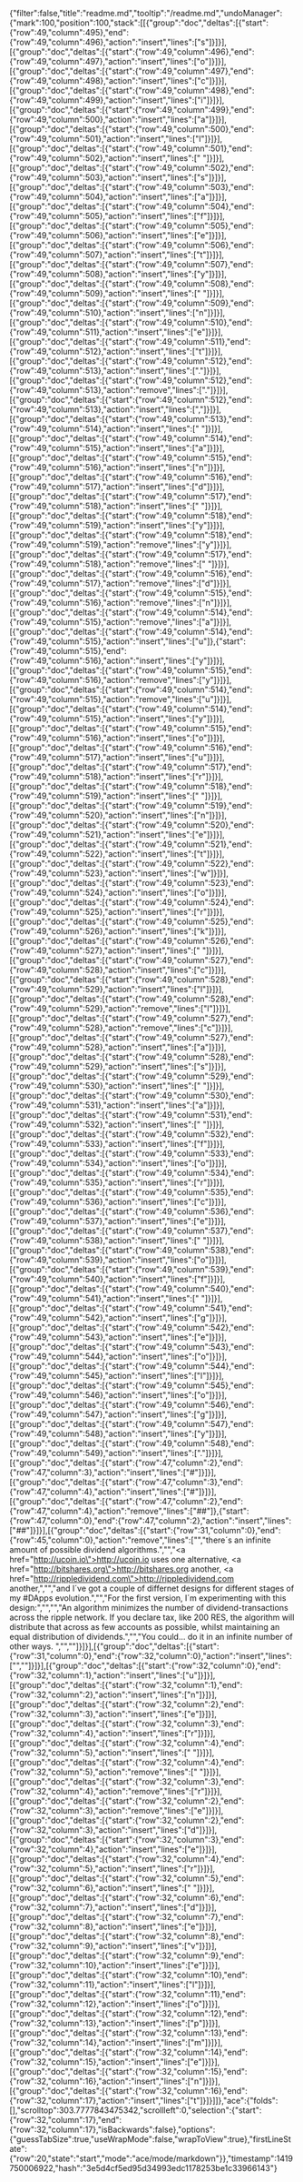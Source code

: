 {"filter":false,"title":"readme.md","tooltip":"/readme.md","undoManager":{"mark":100,"position":100,"stack":[[{"group":"doc","deltas":[{"start":{"row":49,"column":495},"end":{"row":49,"column":496},"action":"insert","lines":["s"]}]}],[{"group":"doc","deltas":[{"start":{"row":49,"column":496},"end":{"row":49,"column":497},"action":"insert","lines":["o"]}]}],[{"group":"doc","deltas":[{"start":{"row":49,"column":497},"end":{"row":49,"column":498},"action":"insert","lines":["c"]}]}],[{"group":"doc","deltas":[{"start":{"row":49,"column":498},"end":{"row":49,"column":499},"action":"insert","lines":["i"]}]}],[{"group":"doc","deltas":[{"start":{"row":49,"column":499},"end":{"row":49,"column":500},"action":"insert","lines":["a"]}]}],[{"group":"doc","deltas":[{"start":{"row":49,"column":500},"end":{"row":49,"column":501},"action":"insert","lines":["l"]}]}],[{"group":"doc","deltas":[{"start":{"row":49,"column":501},"end":{"row":49,"column":502},"action":"insert","lines":[" "]}]}],[{"group":"doc","deltas":[{"start":{"row":49,"column":502},"end":{"row":49,"column":503},"action":"insert","lines":["s"]}]}],[{"group":"doc","deltas":[{"start":{"row":49,"column":503},"end":{"row":49,"column":504},"action":"insert","lines":["a"]}]}],[{"group":"doc","deltas":[{"start":{"row":49,"column":504},"end":{"row":49,"column":505},"action":"insert","lines":["f"]}]}],[{"group":"doc","deltas":[{"start":{"row":49,"column":505},"end":{"row":49,"column":506},"action":"insert","lines":["e"]}]}],[{"group":"doc","deltas":[{"start":{"row":49,"column":506},"end":{"row":49,"column":507},"action":"insert","lines":["t"]}]}],[{"group":"doc","deltas":[{"start":{"row":49,"column":507},"end":{"row":49,"column":508},"action":"insert","lines":["y"]}]}],[{"group":"doc","deltas":[{"start":{"row":49,"column":508},"end":{"row":49,"column":509},"action":"insert","lines":[" "]}]}],[{"group":"doc","deltas":[{"start":{"row":49,"column":509},"end":{"row":49,"column":510},"action":"insert","lines":["n"]}]}],[{"group":"doc","deltas":[{"start":{"row":49,"column":510},"end":{"row":49,"column":511},"action":"insert","lines":["e"]}]}],[{"group":"doc","deltas":[{"start":{"row":49,"column":511},"end":{"row":49,"column":512},"action":"insert","lines":["t"]}]}],[{"group":"doc","deltas":[{"start":{"row":49,"column":512},"end":{"row":49,"column":513},"action":"insert","lines":["."]}]}],[{"group":"doc","deltas":[{"start":{"row":49,"column":512},"end":{"row":49,"column":513},"action":"remove","lines":["."]}]}],[{"group":"doc","deltas":[{"start":{"row":49,"column":512},"end":{"row":49,"column":513},"action":"insert","lines":[","]}]}],[{"group":"doc","deltas":[{"start":{"row":49,"column":513},"end":{"row":49,"column":514},"action":"insert","lines":[" "]}]}],[{"group":"doc","deltas":[{"start":{"row":49,"column":514},"end":{"row":49,"column":515},"action":"insert","lines":["a"]}]}],[{"group":"doc","deltas":[{"start":{"row":49,"column":515},"end":{"row":49,"column":516},"action":"insert","lines":["n"]}]}],[{"group":"doc","deltas":[{"start":{"row":49,"column":516},"end":{"row":49,"column":517},"action":"insert","lines":["d"]}]}],[{"group":"doc","deltas":[{"start":{"row":49,"column":517},"end":{"row":49,"column":518},"action":"insert","lines":[" "]}]}],[{"group":"doc","deltas":[{"start":{"row":49,"column":518},"end":{"row":49,"column":519},"action":"insert","lines":["y"]}]}],[{"group":"doc","deltas":[{"start":{"row":49,"column":518},"end":{"row":49,"column":519},"action":"remove","lines":["y"]}]}],[{"group":"doc","deltas":[{"start":{"row":49,"column":517},"end":{"row":49,"column":518},"action":"remove","lines":[" "]}]}],[{"group":"doc","deltas":[{"start":{"row":49,"column":516},"end":{"row":49,"column":517},"action":"remove","lines":["d"]}]}],[{"group":"doc","deltas":[{"start":{"row":49,"column":515},"end":{"row":49,"column":516},"action":"remove","lines":["n"]}]}],[{"group":"doc","deltas":[{"start":{"row":49,"column":514},"end":{"row":49,"column":515},"action":"remove","lines":["a"]}]}],[{"group":"doc","deltas":[{"start":{"row":49,"column":514},"end":{"row":49,"column":515},"action":"insert","lines":["u"]},{"start":{"row":49,"column":515},"end":{"row":49,"column":516},"action":"insert","lines":["y"]}]}],[{"group":"doc","deltas":[{"start":{"row":49,"column":515},"end":{"row":49,"column":516},"action":"remove","lines":["y"]}]}],[{"group":"doc","deltas":[{"start":{"row":49,"column":514},"end":{"row":49,"column":515},"action":"remove","lines":["u"]}]}],[{"group":"doc","deltas":[{"start":{"row":49,"column":514},"end":{"row":49,"column":515},"action":"insert","lines":["y"]}]}],[{"group":"doc","deltas":[{"start":{"row":49,"column":515},"end":{"row":49,"column":516},"action":"insert","lines":["o"]}]}],[{"group":"doc","deltas":[{"start":{"row":49,"column":516},"end":{"row":49,"column":517},"action":"insert","lines":["u"]}]}],[{"group":"doc","deltas":[{"start":{"row":49,"column":517},"end":{"row":49,"column":518},"action":"insert","lines":["r"]}]}],[{"group":"doc","deltas":[{"start":{"row":49,"column":518},"end":{"row":49,"column":519},"action":"insert","lines":[" "]}]}],[{"group":"doc","deltas":[{"start":{"row":49,"column":519},"end":{"row":49,"column":520},"action":"insert","lines":["n"]}]}],[{"group":"doc","deltas":[{"start":{"row":49,"column":520},"end":{"row":49,"column":521},"action":"insert","lines":["e"]}]}],[{"group":"doc","deltas":[{"start":{"row":49,"column":521},"end":{"row":49,"column":522},"action":"insert","lines":["t"]}]}],[{"group":"doc","deltas":[{"start":{"row":49,"column":522},"end":{"row":49,"column":523},"action":"insert","lines":["w"]}]}],[{"group":"doc","deltas":[{"start":{"row":49,"column":523},"end":{"row":49,"column":524},"action":"insert","lines":["o"]}]}],[{"group":"doc","deltas":[{"start":{"row":49,"column":524},"end":{"row":49,"column":525},"action":"insert","lines":["r"]}]}],[{"group":"doc","deltas":[{"start":{"row":49,"column":525},"end":{"row":49,"column":526},"action":"insert","lines":["k"]}]}],[{"group":"doc","deltas":[{"start":{"row":49,"column":526},"end":{"row":49,"column":527},"action":"insert","lines":[" "]}]}],[{"group":"doc","deltas":[{"start":{"row":49,"column":527},"end":{"row":49,"column":528},"action":"insert","lines":["c"]}]}],[{"group":"doc","deltas":[{"start":{"row":49,"column":528},"end":{"row":49,"column":529},"action":"insert","lines":["l"]}]}],[{"group":"doc","deltas":[{"start":{"row":49,"column":528},"end":{"row":49,"column":529},"action":"remove","lines":["l"]}]}],[{"group":"doc","deltas":[{"start":{"row":49,"column":527},"end":{"row":49,"column":528},"action":"remove","lines":["c"]}]}],[{"group":"doc","deltas":[{"start":{"row":49,"column":527},"end":{"row":49,"column":528},"action":"insert","lines":["a"]}]}],[{"group":"doc","deltas":[{"start":{"row":49,"column":528},"end":{"row":49,"column":529},"action":"insert","lines":["s"]}]}],[{"group":"doc","deltas":[{"start":{"row":49,"column":529},"end":{"row":49,"column":530},"action":"insert","lines":[" "]}]}],[{"group":"doc","deltas":[{"start":{"row":49,"column":530},"end":{"row":49,"column":531},"action":"insert","lines":["a"]}]}],[{"group":"doc","deltas":[{"start":{"row":49,"column":531},"end":{"row":49,"column":532},"action":"insert","lines":[" "]}]}],[{"group":"doc","deltas":[{"start":{"row":49,"column":532},"end":{"row":49,"column":533},"action":"insert","lines":["f"]}]}],[{"group":"doc","deltas":[{"start":{"row":49,"column":533},"end":{"row":49,"column":534},"action":"insert","lines":["o"]}]}],[{"group":"doc","deltas":[{"start":{"row":49,"column":534},"end":{"row":49,"column":535},"action":"insert","lines":["r"]}]}],[{"group":"doc","deltas":[{"start":{"row":49,"column":535},"end":{"row":49,"column":536},"action":"insert","lines":["c"]}]}],[{"group":"doc","deltas":[{"start":{"row":49,"column":536},"end":{"row":49,"column":537},"action":"insert","lines":["e"]}]}],[{"group":"doc","deltas":[{"start":{"row":49,"column":537},"end":{"row":49,"column":538},"action":"insert","lines":[" "]}]}],[{"group":"doc","deltas":[{"start":{"row":49,"column":538},"end":{"row":49,"column":539},"action":"insert","lines":["o"]}]}],[{"group":"doc","deltas":[{"start":{"row":49,"column":539},"end":{"row":49,"column":540},"action":"insert","lines":["f"]}]}],[{"group":"doc","deltas":[{"start":{"row":49,"column":540},"end":{"row":49,"column":541},"action":"insert","lines":[" "]}]}],[{"group":"doc","deltas":[{"start":{"row":49,"column":541},"end":{"row":49,"column":542},"action":"insert","lines":["g"]}]}],[{"group":"doc","deltas":[{"start":{"row":49,"column":542},"end":{"row":49,"column":543},"action":"insert","lines":["e"]}]}],[{"group":"doc","deltas":[{"start":{"row":49,"column":543},"end":{"row":49,"column":544},"action":"insert","lines":["o"]}]}],[{"group":"doc","deltas":[{"start":{"row":49,"column":544},"end":{"row":49,"column":545},"action":"insert","lines":["l"]}]}],[{"group":"doc","deltas":[{"start":{"row":49,"column":545},"end":{"row":49,"column":546},"action":"insert","lines":["o"]}]}],[{"group":"doc","deltas":[{"start":{"row":49,"column":546},"end":{"row":49,"column":547},"action":"insert","lines":["g"]}]}],[{"group":"doc","deltas":[{"start":{"row":49,"column":547},"end":{"row":49,"column":548},"action":"insert","lines":["y"]}]}],[{"group":"doc","deltas":[{"start":{"row":49,"column":548},"end":{"row":49,"column":549},"action":"insert","lines":["."]}]}],[{"group":"doc","deltas":[{"start":{"row":47,"column":2},"end":{"row":47,"column":3},"action":"insert","lines":["#"]}]}],[{"group":"doc","deltas":[{"start":{"row":47,"column":3},"end":{"row":47,"column":4},"action":"insert","lines":["#"]}]}],[{"group":"doc","deltas":[{"start":{"row":47,"column":2},"end":{"row":47,"column":4},"action":"remove","lines":["##"]},{"start":{"row":47,"column":0},"end":{"row":47,"column":2},"action":"insert","lines":["##"]}]}],[{"group":"doc","deltas":[{"start":{"row":31,"column":0},"end":{"row":45,"column":0},"action":"remove","lines":["","there´s an infinite amount of possible dividend algorithms.","","<a href=\"http://ucoin.io\">http://ucoin.io</a> uses one alternative, <a href=\"http://bitshares.org\">http://bitshares.org</a> another, <a href=\"http://rippledividend.com\">http://rippledividend.com</a> another,","","and I´ve got a couple of differnet designs for different stages of my #DApps evolution.","","For the first version, I´m experimenting with this design:","","","An algorithm minimizes the number of dividend-transactions across the ripple network. If you declare tax, like 200 RES, the algorithm will distribute that across as few accounts as possible, whilst maintaining an equal distribution of dividends.","","You could... do it in an infinite number of other ways. ","",""]}]}],[{"group":"doc","deltas":[{"start":{"row":31,"column":0},"end":{"row":32,"column":0},"action":"insert","lines":["",""]}]}],[{"group":"doc","deltas":[{"start":{"row":32,"column":0},"end":{"row":32,"column":1},"action":"insert","lines":["u"]}]}],[{"group":"doc","deltas":[{"start":{"row":32,"column":1},"end":{"row":32,"column":2},"action":"insert","lines":["n"]}]}],[{"group":"doc","deltas":[{"start":{"row":32,"column":2},"end":{"row":32,"column":3},"action":"insert","lines":["e"]}]}],[{"group":"doc","deltas":[{"start":{"row":32,"column":3},"end":{"row":32,"column":4},"action":"insert","lines":["r"]}]}],[{"group":"doc","deltas":[{"start":{"row":32,"column":4},"end":{"row":32,"column":5},"action":"insert","lines":[" "]}]}],[{"group":"doc","deltas":[{"start":{"row":32,"column":4},"end":{"row":32,"column":5},"action":"remove","lines":[" "]}]}],[{"group":"doc","deltas":[{"start":{"row":32,"column":3},"end":{"row":32,"column":4},"action":"remove","lines":["r"]}]}],[{"group":"doc","deltas":[{"start":{"row":32,"column":2},"end":{"row":32,"column":3},"action":"remove","lines":["e"]}]}],[{"group":"doc","deltas":[{"start":{"row":32,"column":2},"end":{"row":32,"column":3},"action":"insert","lines":["d"]}]}],[{"group":"doc","deltas":[{"start":{"row":32,"column":3},"end":{"row":32,"column":4},"action":"insert","lines":["e"]}]}],[{"group":"doc","deltas":[{"start":{"row":32,"column":4},"end":{"row":32,"column":5},"action":"insert","lines":["r"]}]}],[{"group":"doc","deltas":[{"start":{"row":32,"column":5},"end":{"row":32,"column":6},"action":"insert","lines":[" "]}]}],[{"group":"doc","deltas":[{"start":{"row":32,"column":6},"end":{"row":32,"column":7},"action":"insert","lines":["d"]}]}],[{"group":"doc","deltas":[{"start":{"row":32,"column":7},"end":{"row":32,"column":8},"action":"insert","lines":["e"]}]}],[{"group":"doc","deltas":[{"start":{"row":32,"column":8},"end":{"row":32,"column":9},"action":"insert","lines":["v"]}]}],[{"group":"doc","deltas":[{"start":{"row":32,"column":9},"end":{"row":32,"column":10},"action":"insert","lines":["e"]}]}],[{"group":"doc","deltas":[{"start":{"row":32,"column":10},"end":{"row":32,"column":11},"action":"insert","lines":["l"]}]}],[{"group":"doc","deltas":[{"start":{"row":32,"column":11},"end":{"row":32,"column":12},"action":"insert","lines":["o"]}]}],[{"group":"doc","deltas":[{"start":{"row":32,"column":12},"end":{"row":32,"column":13},"action":"insert","lines":["p"]}]}],[{"group":"doc","deltas":[{"start":{"row":32,"column":13},"end":{"row":32,"column":14},"action":"insert","lines":["m"]}]}],[{"group":"doc","deltas":[{"start":{"row":32,"column":14},"end":{"row":32,"column":15},"action":"insert","lines":["e"]}]}],[{"group":"doc","deltas":[{"start":{"row":32,"column":15},"end":{"row":32,"column":16},"action":"insert","lines":["n"]}]}],[{"group":"doc","deltas":[{"start":{"row":32,"column":16},"end":{"row":32,"column":17},"action":"insert","lines":["t"]}]}]]},"ace":{"folds":[],"scrolltop":303.7777843475342,"scrollleft":0,"selection":{"start":{"row":32,"column":17},"end":{"row":32,"column":17},"isBackwards":false},"options":{"guessTabSize":true,"useWrapMode":false,"wrapToView":true},"firstLineState":{"row":20,"state":"start","mode":"ace/mode/markdown"}},"timestamp":1419750006922,"hash":"3e5d4cf5ed95d34993edc1178253be1c33966143"}